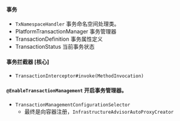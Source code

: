 #### 事务
- `TxNamespaceHandler` 事务命名空间处理类。
- PlatformTransactionManager 事务管理器
- TransactionDefinition 事务属性定义
- TransactionStatus 当前事务状态

#### 事务拦截器 [核心]
- `TransactionInterceptor#invoke(MethodInvocation)`

#### `@EnableTransactionManagement` 开启事务管理器。
- `TransactionManagementConfigurationSelector` 
    - 最终是向容器注册，`InfrastructureAdvisorAutoProxyCreator`